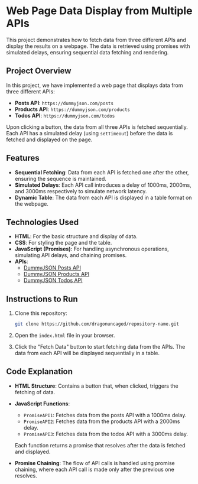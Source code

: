 # Web Page Data Display from Multiple APIs

This project demonstrates how to fetch data from three different APIs and display the results on a webpage. The data is retrieved using promises with simulated delays, ensuring sequential data fetching and rendering.

## Project Overview

In this project, we have implemented a web page that displays data from three different APIs:

- **Posts API**: `https://dummyjson.com/posts`
- **Products API**: `https://dummyjson.com/products`
- **Todos API**: `https://dummyjson.com/todos`

Upon clicking a button, the data from all three APIs is fetched sequentially. Each API has a simulated delay (using `setTimeout`) before the data is fetched and displayed on the page.

## Features

- **Sequential Fetching**: Data from each API is fetched one after the other, ensuring the sequence is maintained.
- **Simulated Delays**: Each API call introduces a delay of 1000ms, 2000ms, and 3000ms respectively to simulate network latency.
- **Dynamic Table**: The data from each API is displayed in a table format on the webpage.

## Technologies Used

- **HTML**: For the basic structure and display of data.
- **CSS**: For styling the page and the table.
- **JavaScript (Promises)**: For handling asynchronous operations, simulating API delays, and chaining promises.
- **APIs**: 
  - [DummyJSON Posts API](https://dummyjson.com/posts)
  - [DummyJSON Products API](https://dummyjson.com/products)
  - [DummyJSON Todos API](https://dummyjson.com/todos)

## Instructions to Run

1. Clone this repository:
    ```bash
    git clone https://github.com/dragonuncaged/repository-name.git
    ```

2. Open the `index.html` file in your browser.

3. Click the "Fetch Data" button to start fetching data from the APIs. The data from each API will be displayed sequentially in a table.

## Code Explanation

- **HTML Structure**: Contains a button that, when clicked, triggers the fetching of data.
- **JavaScript Functions**:
  - `PromiseAPI1`: Fetches data from the posts API with a 1000ms delay.
  - `PromiseAPI2`: Fetches data from the products API with a 2000ms delay.
  - `PromiseAPI3`: Fetches data from the todos API with a 3000ms delay.
  
  Each function returns a promise that resolves after the data is fetched and displayed.

- **Promise Chaining**: The flow of API calls is handled using promise chaining, where each API call is made only after the previous one resolves.

